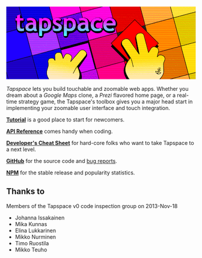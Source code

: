 ![tapspace](banner.png?raw=true)

*Tapspace* lets you build touchable and zoomable web apps. Whether you dream about a *Google Maps* clone, a *Prezi* flavored home page, or a real-time strategy game, the Tapspace's toolbox gives you a major head start in implementing your zoomable user interface and touch integration.

[**Tutorial**](tutorial/) is a good place to start for newcomers.

[**API Reference**](api/) comes handy when coding.

[**Developer's Cheat Sheet**](dev/) for hard-core folks who want to take Tapspace to a next level.

[**GitHub**](https://github.com/taataa/tapspace) for the source code and [bug reports](https://github.com/taataa/tapspace/issues).

[**NPM**](https://www.npmjs.com/package/tapspace) for the stable release and popularity statistics.

## Thanks to

Members of the Tapspace v0 code inspection group on 2013-Nov-18
- Johanna Issakainen
- Mika Kunnas
- Elina Lukkarinen
- Mikko Nurminen
- Timo Ruostila
- Mikko Teuho
